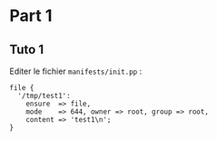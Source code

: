 # Part 1

## Tuto 1

Editer le fichier `manifests/init.pp` :

    file {
      '/tmp/test1':
        ensure  => file,
        mode    => 644, owner => root, group => root,
        content => 'test1\n';
    }


